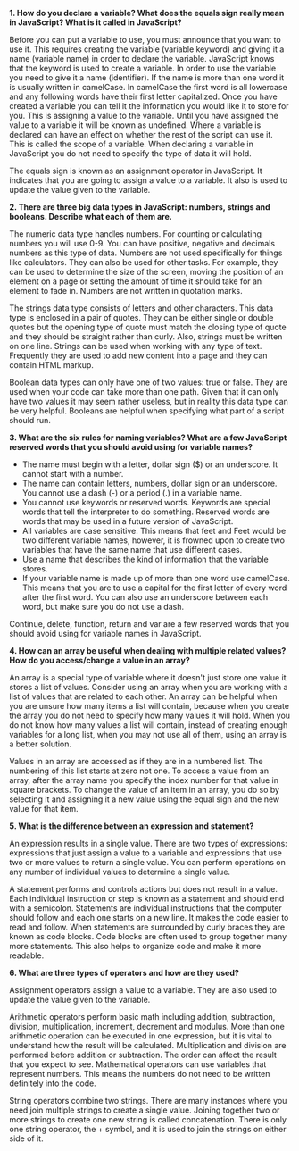 **1.  How do you declare a variable?  What does the equals sign really mean in JavaScript?  What is it called in JavaScript?**

Before you can put a variable to use, you must announce that you want to use it.  This requires creating the variable (variable keyword) and giving it a name (variable name) in order to declare the variable.  JavaScript knows that the keyword is used to create a variable.  In order to use the variable you need to give it a name (identifier).  If the name is more than one word it is usually written in camelCase.  In camelCase the first word is all lowercase and any following words have their first letter capitalized.  Once you have created a variable you can tell it the information you would like it to store for you.  This is assigning a value to the variable.  Until you have assigned the value to a variable it will be known as undefined.  Where a variable is declared can have an effect on whether the rest of the script can use it.  This is called the scope of a variable.  When declaring a variable in JavaScript you do not need to specify the type of data it will hold.

The equals sign is known as an assignment operator in JavaScript.  It indicates that you are going to assign a value to a variable.  It also is used to update the value given to the variable.    

**2.  There are three big data types in JavaScript: numbers, strings and booleans.  Describe what each of them are.**

The numeric data type handles numbers.  For counting or calculating numbers you will use 0-9.  You can have positive, negative and decimals numbers as this type of data.  Numbers are not used specifically for things like calculators.  They can also be used for other tasks.  For example, they can be used to determine the size of the screen, moving the position of an element on a page or setting the amount of time it should take for an element to fade in.  Numbers are not written in quotation marks.

The strings data type consists of letters and other characters.  This data type is enclosed in a pair of quotes.  They can be either single or double quotes but the opening type of quote must match the closing type of quote and they should be straight rather than curly.  Also, strings must be written on one line.  Strings can be used when working with any type of text.  Frequently they are used to add new content into a page and they can contain HTML markup.

Boolean data types can only have one of two values: true or false.  They are used when your code can take more than one path.  Given that it can only have two values it may seem rather useless, but in reality this data type can be very helpful.  Booleans are helpful when specifying what part of a script should run.  

**3.  What are the six rules for naming variables?  What are a few JavaScript reserved words that you should avoid using for variable names?**

- The name must begin with a letter, dollar sign ($) or an underscore.  It cannot start with a number.
- The name can contain letters, numbers, dollar sign or an underscore.  You cannot use a dash (-) or a period (.) in a variable name.
- You cannot use keywords or reserved words.  Keywords are special words that tell the interpreter to do something.  Reserved words are words that may be used in a future version of JavaScript.
- All variables are case sensitive.  This means that feet and Feet would be two different variable names, however, it is frowned upon to create two variables that have the same name that use different cases.
- Use a name that describes the kind of information that the variable stores.
- If your variable name is made up of more than one word use camelCase.  This means that you are to use a capital for the first letter of every word after the first word.  You can also use an underscore between each word, but make sure you do not use a dash.

Continue, delete, function, return and var are a few reserved words that you should avoid using for variable names in JavaScript.


**4.  How can an array be useful when dealing with multiple related values?  How do you access/change a value in an array?**

An array is a special type of variable where it doesn't just store one value it stores a list of values.  Consider using an array when you are working with a list of values that are related to each other.  An array can be helpful when you are unsure how many items a list will contain, because when you create the array you do not need to specify how many values it will hold.  When you do not know how many values a list will contain, instead of creating enough variables for a long list, when you may not use all of them, using an array is a better solution.  

Values in an array are accessed as if they are in a numbered list.  The numbering of this list starts at zero not one.  To access a value from an array, after the array name you specify the index number for that value in square brackets.  To change the value of an item in an array, you do so by selecting it and assigning it a new value using the equal sign and the new value for that item.  

**5.  What is the difference between an expression and statement?**

An expression results in a single value.  There are two types of expressions: expressions that just assign a value to a variable and expressions that use two or more values to return a single value.  You can perform operations on any number of individual values to determine a single value.  

A statement performs and controls actions but does not result in a value.  Each individual instruction or step is known as a statement and should end with a semicolon.  Statements are individual instructions that the computer should follow and each one starts on a new line.  It makes the code easier to read and follow.  When statements are surrounded by curly braces they are known as code blocks.  Code blocks are often used to group together many more statements.  This also helps to organize code and make it more readable.

**6.  What are three types of operators and how are they used?**

Assignment operators assign a value to a variable.  They are also used to update the value given to the variable.

Arithmetic operators perform basic math including addition, subtraction, division, multiplication, increment, decrement and modulus.  More than one arithmetic operation can be executed in one expression, but it is vital to understand how the result will be calculated.  Multiplication and division are performed before addition or subtraction.  The order can affect the result that you expect to see.  Mathematical operators can use variables that represent numbers.  This means the numbers do not need to be written definitely into the code.

String operators combine two strings.  There are many instances where you need join multiple strings to create a single value.  Joining together two or more strings to create one new string is called concatenation.  There is only one string operator, the + symbol, and it is used to join the strings on either side of it.
